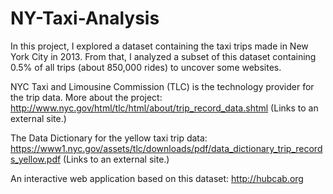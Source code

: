 # NY-Taxi-Analysis

In this project, I explored a dataset containing the taxi trips made in New York City in 2013. From that, I analyzed a subset of this dataset containing 0.5% of all trips (about 850,000 rides) to uncover some websites. 

NYC Taxi and Limousine Commission (TLC) is the technology provider for the trip data.  More about the project: http://www.nyc.gov/html/tlc/html/about/trip_record_data.shtml (Links to an external site.)

The Data Dictionary for the yellow taxi trip data: https://www1.nyc.gov/assets/tlc/downloads/pdf/data_dictionary_trip_records_yellow.pdf (Links to an external site.)

An interactive web application based on this dataset: http://hubcab.org
